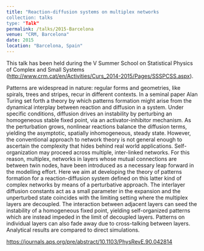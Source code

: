 ```yaml
---
title: "Reaction-diffusion systems on multiplex networks
collection: talks
type: "Talk"
permalink: /talks/2015-Barcelona
venue: "CRM, Barcelona"
date: 2015
location: "Barcelona, Spain"
---
```


This talk has been held during the V Summer School on Statistical Physics of Complex and Small Systems (http://www.crm.cat/en/Activities/Curs_2014-2015/Pages/SSSPCSS.aspx).

Patterns are widespread in nature: regular forms and geometries, like spirals, trees and stripes, recur in different contexts. In a seminal paper Alan Turing set forth a theory by which patterns formation might arise from the dynamical interplay between reaction and diffusion in a system. Under specific conditions, diffusion drives an instability by perturbing an homogeneous stable fixed point, via an activator-inhibitor mechanism. As the perturbation grows, nonlinear reactions balance the diffusion terms, yielding the asymptotic, spatially inhomogeneous, steady state. However, the conventional approach to network theory is not general enough to ascertain the complexity that hides behind real world applications. Self-organization may proceed across multiple, inter-linked networks. For this reason, multiplex, networks in layers whose mutual connections are between twin nodes, have been introduced as a necessary leap forward in the modelling effort. Here we aim at developing the theory of patterns formation for a reaction-diffusion system defined on this latter kind of complex networks by means of a perturbative approach. The interlayer diffusion constants act as a small parameter in the expansion and the unperturbed state coincides with the limiting setting where the multiplex layers are decoupled. The interaction between adjacent layers can seed the instability of a homogeneous fixed point, yielding self-organized patterns which are instead impeded in the limit of decoupled layers. Patterns on individual layers can also fade away due to cross-talking between layers. Analytical results are compared to direct simulations.

https://journals.aps.org/pre/abstract/10.1103/PhysRevE.90.042814

